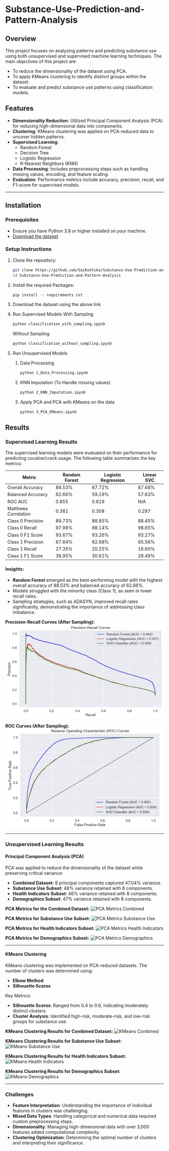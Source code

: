 # Substance-Use-Prediction-and-Pattern-Analysis

## Overview

This project focuses on analyzing patterns and predicting substance use using both unsupervised and supervised machine learning techniques. The main objectives of this project are:
- To reduce the dimensionality of the dataset using PCA.
- To apply KMeans clustering to identify distinct groups within the dataset.
- To evaluate and predict substance use patterns using classification models.

## Features
- **Dimensionality Reduction**: Utilized Principal Component Analysis (PCA) for reducing high-dimensional data into components.
- **Clustering**: KMeans clustering was applied on PCA-reduced data to uncover hidden patterns.
- **Supervised Learning**:
  - Random Forest
  - Decision Tree
  - Logistic Regression
  - K-Nearest Neighbors (KNN)
- **Data Processing**: Includes preprocessing steps such as handling missing values, encoding, and feature scaling.
- **Evaluation**: Performance metrics include accuracy, precision, recall, and F1-score for supervised models.

---

## Installation

### Prerequisites
- Ensure you have Python 3.8 or higher installed on your machine.<br/>
- [Download the dataset](https://www.samhsa.gov/data/data-we-collect/nsduh/datafiles?year=2017&data_collection=1137)

### Setup Instructions
1. Clone the repository:
   ```bash
   git clone https://github.com/SaiKathika/Substance-Use-Prediction-and-Pattern-Analysis.git
   cd Substance-Use-Prediction-and-Pattern-Analysis

2. Install the required Packages:
   ```bash
   pip install -r requirements.txt

3. Download the dataset using the above link

4. Run Supervised Models
   With Sampling
   ```bash
   python classification_with_sampling.ipynb
   ```
   Without Sampling
   ```bash
   python classification_without_sampling.ipynb
   ```

5. Run Unsupervised Models
   1. Data Processing
      ```bash
      python 1_Data_Processing.ipynb
      ```
   2. KNN Imputation (To Handle missing values)
      ```bash
      python 2_KNN_Imputation.ipynb
      ```
   3. Apply PCA and PCA with KMeans on the data
      ```bash
      python 3_PCA_KMeans.ipynb

## Results

### Supervised Learning Results

The supervised learning models were evaluated on their performance for predicting cocaine/crack usage. The following table summarizes the key metrics:

| Metric                   | Random Forest | Logistic Regression | Linear SVC |
|--------------------------|---------------|----------------------|------------|
| Overall Accuracy         | 88.53%       | 87.72%              | 87.68%     |
| Balanced Accuracy        | 62.66%       | 59.19%              | 57.63%     |
| ROC AUC                  | 0.855        | 0.819               | N/A        |
| Matthews Correlation     | 0.381        | 0.308               | 0.287      |
| Class 0 Precision        | 89.73%       | 88.85%              | 88.45%     |
| Class 0 Recall           | 97.98%       | 98.14%              | 98.65%     |
| Class 0 F1 Score         | 93.67%       | 93.26%              | 93.27%     |
| Class 1 Precision        | 67.64%       | 62.68%              | 65.56%     |
| Class 1 Recall           | 27.35%       | 20.25%              | 16.60%     |
| Class 1 F1 Score         | 38.95%       | 30.61%              | 26.49%     |

#### Insights:
- **Random Forest** emerged as the best-performing model with the highest overall accuracy of 88.53% and balanced accuracy of 62.66%.
- Models struggled with the minority class (Class 1), as seen in lower recall rates.
- Sampling strategies, such as ADASYN, improved recall rates significantly, demonstrating the importance of addressing class imbalance.

**Precision-Recall Curves (After Sampling):**
![Precision-Recall Curve](./images/precision_recall_curve.png)

**ROC Curves (After Sampling):**
![ROC Curve](./images/roc_curve.png)

---

### Unsupervised Learning Results

#### Principal Component Analysis (PCA)
PCA was applied to reduce the dimensionality of the dataset while preserving critical variance:
- **Combined Dataset**: 8 principal components captured 47.04% variance.
- **Substance Use Subset**: 48% variance retained with 8 components.
- **Health Indicators Subset**: 46% variance retained with 8 components.
- **Demographics Subset**: 47% variance retained with 8 components.

**PCA Metrics for the Combined Dataset:**
![PCA Metrics Combined](./images/pca_combined.png)

**PCA Metrics for Substance Use Subset:**
![PCA Metrics Substance Use](./images/pca_substance.png)

**PCA Metrics for Health Indicators Subset:**
![PCA Metrics Health Indicators](./images/pca_health.png)

**PCA Metrics for Demographics Subset:**
![PCA Metrics Demographics](./images/pca_demographics.png)

---

#### KMeans Clustering
KMeans clustering was implemented on PCA-reduced datasets. The number of clusters was determined using:
- **Elbow Method**
- **Silhouette Scores**

Key Metrics:
- **Silhouette Scores**: Ranged from 0.4 to 0.6, indicating moderately distinct clusters.
- **Cluster Analysis**: Identified high-risk, moderate-risk, and low-risk groups for substance use.

**KMeans Clustering Results for Combined Dataset:**
![KMeans Combined](./images/kmeans_combined.png)

**KMeans Clustering Results for Substance Use Subset:**
![KMeans Substance Use](./images/kmeans_substance.png)

**KMeans Clustering Results for Health Indicators Subset:**
![KMeans Health Indicators](./images/kmeans_health.png)

**KMeans Clustering Results for Demographics Subset:**
![KMeans Demographics](./images/kmeans_demographics.png)

---

### Challenges
- **Feature Interpretation**: Understanding the importance of individual features in clusters was challenging.
- **Mixed Data Types**: Handling categorical and numerical data required custom preprocessing steps.
- **Dimensionality**: Managing high-dimensional data with over 3,000 features added computational complexity.
- **Clustering Optimization**: Determining the optimal number of clusters and interpreting their significance.          
